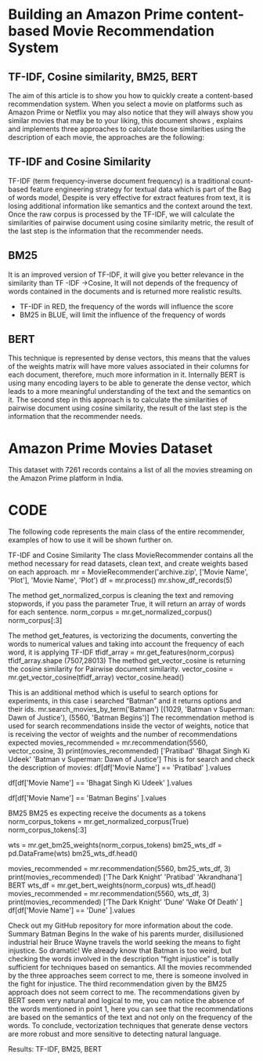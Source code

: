 # Building an Amazon Prime content-based Movie Recommendation System
## TF-IDF, Cosine similarity, BM25, BERT

The aim of this article is to show you how to quickly create a content-based recommendation system. When you select a movie on platforms such as Amazon Prime or Netflix you may also notice that they will always show you similar movies that may be to your liking, this document shows , explains and implements three approaches to calculate those similarities using the description of each movie, the approaches are the following:

## TF-IDF and Cosine Similarity

TF-IDF (term frequency-inverse document frequency) is a traditional count-based feature engineering strategy for textual data which is part of the Bag of words model, Despite is very effective for extract features from text, it is losing additional information like semantics and the context around the text. Once the raw corpus is processed by the TF-IDF, we will calculate the similarities of pairwise document using cosine similarity metric, the result of the last step is the information that the recommender needs.

## BM25

It is an improved version of TF-IDF, it will give you better relevance in the similarity than TF -IDF ->Cosine, It will not depends of the frequency of words contained in the documents and is returned more realistic results.

- TF-IDF in RED, the frequency of the words will influence the score
- BM25 in BLUE, will limit the influence of the frequency of words

## BERT
This technique is represented by dense vectors, this means that the values of the weights matrix will have more values associated in their columns for each document, therefore, much more information in it. Internally BERT is using many encoding layers to be able to generate the dense vector, which leads to a more meaningful understanding of the text and the semantics on it. The second step in this approach is to calculate the similarities of pairwise document using cosine similarity, the result of the last step is the information that the recommender needs.


# Amazon Prime Movies Dataset
This dataset with 7261 records contains a list of all the movies streaming on the Amazon Prime platform in India.

# CODE
The following code represents the main class of the entire recommender, examples of how to use it will be shown further on.

TF-IDF and Cosine Similarity
The class MovieRecommender contains all the method necessary for read datasets, clean text, and create weights based on each approach.
mr = MovieRecommender('archive.zip', ['Movie Name', 'Plot'], 'Movie Name', 'Plot')
df = mr.process()
mr.show_df_records(5)

The method get_normalized_corpus is cleaning the text and removing stopwords, if you pass the parameter True, it will return an array of words for each sentence.
norm_corpus = mr.get_normalized_corpus()
norm_corpus[:3]

The method get_features, is vectorizing the documents, converting the words to numerical values and taking into account the frequency of each word, it is applying TF-IDF
tfidf_array = mr.get_features(norm_corpus)
tfidf_array.shape
(7507,28013)
The method get_vector_cosine is returning the cosine similarity for Pairwise document similarity.
vector_cosine = mr.get_vector_cosine(tfidf_array)
vector_cosine.head()

This is an additional method which is useful to search options for experiments, in this case i searched “Batman” and it returns options and their ids.
mr.search_movies_by_term('Batman')
[(1029, 'Batman v Superman: Dawn of Justice'), (5560, 'Batman Begins')]
The recommendation method is used for search recommendations inside the vector of weights, notice that is receiving the vector of weights and the number of recommendations expected
movies_recommended  = mr.recommendation(5560, vector_cosine, 3)
print(movies_recommended)
['Pratibad' 'Bhagat Singh Ki Udeek' 'Batman v Superman: Dawn of Justice']
This is for search and check the description of movies:
df[df['Movie Name'] == 'Pratibad' ].values

df[df['Movie Name'] == 'Bhagat Singh Ki Udeek' ].values

df[df['Movie Name'] == 'Batman Begins' ].values

BM25
BM25 es expecting receive the documents as a tokens
norm_corpus_tokens = mr.get_normalized_corpus(True)
norm_corpus_tokens[:3]

wts = mr.get_bm25_weights(norm_corpus_tokens)
bm25_wts_df = pd.DataFrame(wts)
bm25_wts_df.head()

movies_recommended  = mr.recommendation(5560, bm25_wts_df, 3)
print(movies_recommended)
['The Dark Knight' 'Pratibad' 'Akrandhana']
BERT
wts_df = mr.get_bert_weights(norm_corpus)
wts_df.head()
movies_recommended  = mr.recommendation(5560, wts_df, 3)
print(movies_recommended)
[‘The Dark Knight’ ‘Dune’ ‘Wake Of Death’ ]
df[df['Movie Name'] == 'Dune' ].values

Check out my GitHub repository for more information about the code.
Summary
Batman Begins
In the wake of his parents murder, disillusioned industrial heir Bruce Wayne travels the world seeking the means to fight injustice.
So dramatic! We already know that Batman is too weird, but checking the words involved in the description “fight injustice” is totally sufficient for techniques based on semantics.
All the movies recommended by the three approaches seem correct to me, there is someone involved in the fight for injustice.
The third recommendation given by the BM25 approach does not seem correct to me.
The recommendations given by BERT seem very natural and logical to me, you can notice the absence of the words mentioned in point 1, here you can see that the recommendations are based on the semantics of the text and not only on the frequency of the words.
To conclude, vectorization techniques that generate dense vectors are more robust and more sensitive to detecting natural language.

Results: TF-IDF, BM25, BERT







